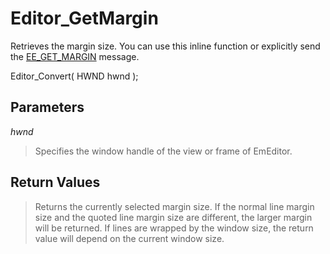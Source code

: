 # Editor\_GetMargin

Retrieves the margin size. You can use this inline function or explicitly send
the [EE\_GET\_MARGIN](../message/ee_get_margin)
message.

Editor\_Convert( HWND hwnd );

## Parameters

_hwnd_

> Specifies the window handle of the view or frame of EmEditor.

## Return Values

> Returns the currently selected margin size. If the normal line margin size
> and the quoted line margin size are different, the larger margin will be
> returned. If lines are wrapped by the window size, the return value will
> depend on the current window size.

